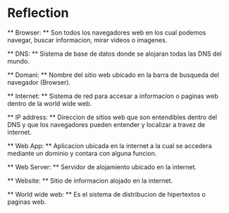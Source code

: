 # Reflection


** Browser:  **   Son todos los navegadores web en los cual podemos navegar, buscar informacion, mirar videos o imagenes.

**  DNS:  **  Sistema de base de datos donde se alojaran todas las DNS del mundo.

** Domani:  **  Nombre del sitio web ubicado en la barra de busqueda del navegador (Browser).

** Internet: **   Sistema de red para accesar a informacion o paginas web dentro de la world wide web.

** IP address: **  Direccion de sitios web que son entendibles dentro del DNS y que los navegadores pueden entender y localizar a travez de internet.

** Web App: **  Aplicacion ubicada en la internet a la cual se accedera mediante un dominio y contara con alguna funcion.

** Web Server: **  Servidor de alojamiento ubicado en la internet.

** Website: ** Sitio de informacion alojado en la internet.

** World  wide web: ** Es el sistema de distribucion de hipertextos o paginas web.
